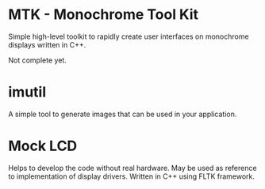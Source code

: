 # MTK - Monochrome Tool Kit

Simple high-level toolkit to rapidly create user interfaces on monochrome
displays written in C++.

Not complete yet.

# imutil

A simple tool to generate images that can be used in your application.

# Mock LCD

Helps to develop the code without real hardware. May be used as reference
to implementation of display drivers. Written in C++ using FLTK framework.

